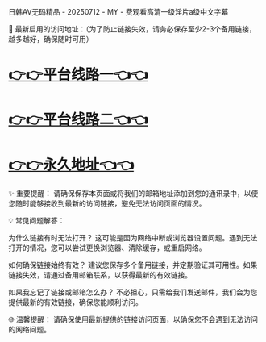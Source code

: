 日韩AV无码精品 - 20250712 - MY - 费观看高清一级淫片a级中文字幕

🌟 最新启用的访问地址：（为了防止链接失效，请务必保存至少2-3个备用链接，越多越好，确保随时可用）

# [👉👉平台线路一👈👈](https://za52.run)

# [👉👉平台线路二👈👈](https://za53.run)

# [👉👉永久地址👈👈](https://za51.run)


✨ 重要提醒： 请确保保存本页面或将我们的邮箱地址添加到您的通讯录中，以便您随时能够接收到最新的访问链接，避免无法访问页面的情况。

💡 常见问题解答：

为什么链接有时无法打开？
这可能是因为网络中断或浏览器设置问题。遇到无法打开的情况，您可以尝试更换浏览器、清除缓存，或重启网络。

如何确保链接始终有效？
建议您保存多个备用链接，并定期验证其可用性。如果链接失效，请通过备用邮箱联系，以获得最新的有效链接。

如果我忘记了链接或邮箱怎么办？
不必担心，只需给我们发送邮件，我们会为您提供最新的有效链接，确保您能顺利访问。

🌐 温馨提醒： 请确保使用最新提供的链接访问页面，以确保您不会遇到无法访问的网络问题。
